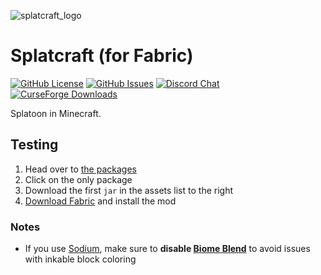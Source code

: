 ![splatcraft_logo](https://raw.githubusercontent.com/splatcraft/splatcraft/fabric/1.16.5/src/main/resources/pack.png)

# Splatcraft (for Fabric)
[![GitHub License](https://img.shields.io/github/license/splatcraft/splatcraft?style=flat-square)](https://github.com/splatcraft/splatcraft/blob/HEAD/LICENSE)
[![GitHub Issues](https://img.shields.io/github/issues/splatcraft/splatcraft?color=DF641A&style=flat-square)](https://github.com/splatcraft/splatcraft/issues)
[![Discord Chat](https://img.shields.io/discord/671749458840518656?label=discord&logo=discord&style=flat-square)](https://discord.gg/JAraVNecyz)
[![CurseForge Downloads](http://cf.way2muchnoise.eu/full_splatcraft_downloads.svg?badge_style=flat)](https://www.curseforge.com/minecraft/mc-mods/splatcraft)

Splatoon in Minecraft.

## Testing
1. Head over to [the packages](https://github.com/splatcraft/splatcraft/packages)
2. Click on the only package
3. Download the first `jar` in the assets list to the right
4. [Download Fabric](https://fabricmc.net/wiki/install) and install the mod

### Notes
- If you use [Sodium](https://www.curseforge.com/minecraft/mc-mods/sodium), make sure to **disable [Biome Blend](https://minecraft.gamepedia.com/Options#Video_Settings)** to avoid issues with inkable block coloring
